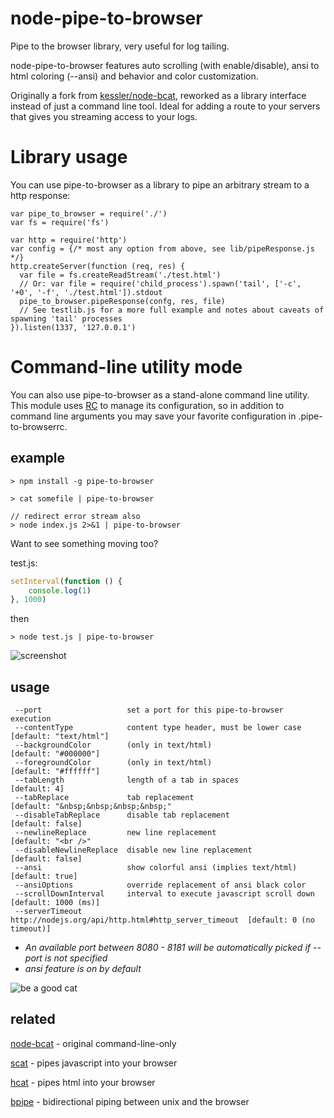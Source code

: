 # node-pipe-to-browser
Pipe to the browser library, very useful for log tailing.

node-pipe-to-browser features auto scrolling (with enable/disable), ansi to html coloring (--ansi) and behavior and color customization.

Originally a fork from [kessler/node-bcat](https://github.com/kessler/node-bcat), reworked as a library interface instead of just a command line tool.  Ideal for adding a route to your servers that gives you streaming access to your logs.

# Library usage
You can use pipe-to-browser as a library to pipe an arbitrary stream to a http response:
```
var pipe_to_browser = require('./')
var fs = require('fs')

var http = require('http')
var config = {/* most any option from above, see lib/pipeResponse.js */}
http.createServer(function (req, res) {
  var file = fs.createReadStream('./test.html')
  // Or: var file = require('child_process').spawn('tail', ['-c', '+0', '-f', './test.html']).stdout
  pipe_to_browser.pipeResponse(confg, res, file)
  // See testlib.js for a more full example and notes about caveats of spawning 'tail' processes
}).listen(1337, '127.0.0.1')
```

# Command-line utility mode

You can also use pipe-to-browser as a stand-alone command line utility. This module uses [RC](https://github.com/dominictarr/rc) to manage its configuration, so in addition to command line arguments you may save your favorite configuration in .pipe-to-browserrc.

## example
```
> npm install -g pipe-to-browser

> cat somefile | pipe-to-browser

// redirect error stream also
> node index.js 2>&1 | pipe-to-browser
```
Want to see something moving too?

test.js:
```js
setInterval(function () {
	console.log(1)
}, 1000)
```
then
```
> node test.js | pipe-to-browser
```
![screenshot](https://raw.github.com/kessler/static/master/node-bcat.png)

## usage
```
 --port                   set a port for this pipe-to-browser execution
 --contentType            content type header, must be lower case      [default: "text/html"]
 --backgroundColor        (only in text/html)                          [default: "#000000"]
 --foregroundColor        (only in text/html)                          [default: "#ffffff"]
 --tabLength              length of a tab in spaces                    [default: 4]
 --tabReplace             tab replacement                              [default: "&nbsp;&nbsp;&nbsp;&nbsp;"
 --disableTabReplace      disable tab replacement                      [default: false]
 --newlineReplace         new line replacement                         [default: "<br />"
 --disableNewlineReplace  disable new line replacement                 [default: false]
 --ansi                   show colorful ansi (implies text/html)       [default: true]
 --ansiOptions            override replacement of ansi black color
 --scrollDownInterval     interval to execute javascript scroll down   [default: 1000 (ms)]
 --serverTimeout          http://nodejs.org/api/http.html#http_server_timeout  [default: 0 (no timeout)]
```
- _An available port between 8080 - 8181 will be automatically picked if --port is not specified_
- _ansi feature is on by default_

![be a good cat](https://raw.github.com/kessler/static/master/bcat.jpg)

## related
[node-bcat](https://github.com/kessler/node-bcat) - original command-line-only

[scat](https://github.com/hughsk/scat) - pipes javascript into your browser

[hcat](https://github.com/kessler/node-hcat) - pipes html into your browser

[bpipe](https://github.com/Marak/bpipe) - bidirectional piping between unix and the browser
